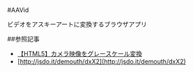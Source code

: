 #AAVid

ビデオをアスキーアートに変換するブラウザアプリ

##参照記事

- [【HTML5】カメラ映像をグレースケール変換](http://python-gazo.blog.jp/html5/javascript/camera_grayscale)
- [http://jsdo.it/demouth/dxX2](http://jsdo.it/demouth/dxX2)